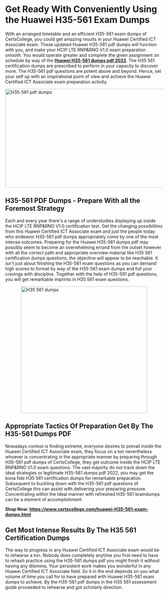 <h1><strong>Get Ready With Conveniently Using the Huawei H35-561 Exam Dumps&nbsp;</strong></h1>
<p><span style="font-weight: 400;">With an arranged timetable and an efficient  H35-561 exam dumps of CertsCollege, you could get amazing results in your Huawei Certified ICT Associate exam. These updated Huawei H35-561 pdf dumps will function with you, and make your HCIP LTE RNP&RNO V1.0 exam preparation smooth. You would operate greater and complete the given assignment on schedule by way of the <strong><a href="https://www.certscollege.com/huawei-H35-561-exam-dumps.html">Huawei H35-561 dumps pdf 2022</a></strong>. The H35 561 certification dumps are prescribed to perform in your capacity to discover more. The  H35-561 pdf questions are potent above and beyond. Hence, set your self up with an inspirational point of view and achieve the Huawei Certified ICT Associate exam preparation activity.&nbsp;</span></p>
<p><span style="font-weight: 400;"><img style="display: block; margin-left: auto; margin-right: auto;" src="https://i.ibb.co/CPDK3ps/Yellow-and-Blue-Initiative-Blog-Banner.png" alt="H35-561 pdf dumps" width="559" height="315" /></span></p>
<h2><strong>H35-561 PDF Dumps - Prepare With all the Foremost Strategy</strong></h2>
<p><span style="font-weight: 400;">Each and every year there's a range of understudies displaying up inside the HCIP LTE RNP&RNO V1.0 certification test. Get the changing possibilities from this Huawei Certified ICT Associate exam and just the people today who endeavor H35-561 pdf dumps appropriately come by one of the most intense outcomes. Preparing for the Huawei H35-561 dumps pdf may possibly seem to become an overwhelming errand from the outset however with all the correct path and appropriate overview material like H35 561 certification dumps questions, the objective will appear to be reachable. It isn't just about finishing the H35-561 exam questions as you can demand high scores to format by way of the H35-561 exam dumps and full your cravings with discipline. Together with the help of H35-561 pdf questions, you will get remarkable imprints in H35 561 exam questions.</span></p>
<p><span style="font-weight: 400;"><a href="https://tinyurl.com/2fex2kv3"><img style="display: block; margin-left: auto; margin-right: auto;" src="https://i.ibb.co/9tMrhdY/Teacher-Appreciation-Invitation.png" alt="H35 561 dumps " width="404" height="404" /></a></span></p>
<h2><strong>Appropriate Tactics Of Preparation Get By The H35-561 Dumps PDF</strong></h2>
<p><span style="font-weight: 400;">Nowadays contest is finding extreme, everyone desires to prevail inside the Huawei Certified ICT Associate exam, they focus on a ton nevertheless whoever is concentrating in the appropriate manner by preparing through H35-561 pdf dumps of CertsCollege, they get outcome inside the HCIP LTE RNP&RNO V1.0 exam questions. The vast majority do not track down the ideal strategies or legitimate H35-561 dumps pdf 2022, you may get the bona fide H35 561 certification dumps for remarkable preparation. Subsequent to buckling down with the  H35-561 pdf questions of CertsCollege this can assist with delivering your preparing pressure. Concentrating within the Ideal manner with refreshed H35-561 braindumps can be a element of accomplishment.</span></p>
<p><span style="font-weight: 400;"><strong>Shop Now: <a href="https://www.certscollege.com/huawei-H35-561-exam-dumps.html">https://www.certscollege.com/huawei-H35-561-exam-dumps.html</a></strong></span></p>
<h2><strong>Get Most Intense Results By The H35 561 Certification Dumps</strong></h2>
<p><span style="font-weight: 400;">The way to progress in any Huawei Certified ICT Associate exam would be to rehearse a ton. Nobody does completely anytime you first need to have to rehash practice using the H35-561 dumps pdf you might finish it without having any dilemma. Your persistent work makes you wonderful in any Huawei Certified ICT Associate field. So it in the end depends on you what volume of time you call for to have prepared with Huawei H35-561 exam dumps to achieve. By the H35-561 pdf dumps in the H35 561 assessment guide proceeded to rehearse and got scholarly direction.</span></p>
